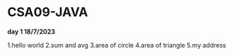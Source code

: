 # CSA09-JAVA
**day 1 18/7/2023**

1.hello world
2.sum and avg 
3.area of circle
4.area of triangle
5.my address
